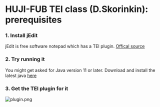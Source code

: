 # HUJI-FUB TEI class (D.Skorinkin): prerequisites


### 1. Install jEdit

jEdit is free software notepad which has a TEI plugin. [Offical source](http://www.jedit.org/index.php?page=download) 

### 2. Try running it

You might get asked for Java version 11 or later. Download and install the latest java [here](https://www.oracle.com/java/technologies/downloads/)

### 3. Get the TEI plugin for it

![plugin.png](plugin)
